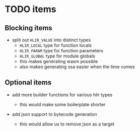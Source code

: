 # TODO items

## Blocking items

* split out `HLIR_VALUE` into distinct types
    * `HLIR_LOCAL` type for function locals
    * `HLIR_PARAM` type for function parameters
    * `HLIR_GLOBAL` type for module globals
    * this makes generating wasm possible
    * also makes generating ssa easier when the time comes

## Optional items

* add more builder functions for various hlir types
    * this would make some boilerplate shorter

* add json support to bytecode generation
    * this would allow us to remove json as a target
